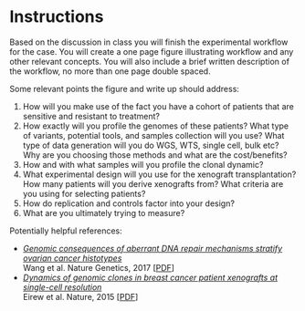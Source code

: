 # Instructions

Based on the discussion in class you will finish the experimental workflow for the case. You will create a one page figure illustrating workflow and any other relevant concepts. You will also include a brief written description of the workflow, no more than one page double spaced.

Some relevant points the figure and write up should address:

1. How will you make use of the fact you have a cohort of patients that are sensitive and resistant to treatment?
1. How exactly will you profile the genomes of these patients? What type of variants, potential tools, and samples collection will you use? What type of data generation will you do WGS, WTS, single cell, bulk etc? Why are you choosing those methods and what are the cost/benefits?
1. How and with what samples will you profile the clonal dynamic?
1. What experimental design will you use for the xenograft transplantation? How many patients will you derive xenografts from? What criteria are you using for selecting patients?
1. How do replication and controls factor into your design?
1. What are you ultimately trying to measure?

Potentially helpful references:

- [_Genomic consequences of aberrant DNA repair mechanisms stratify ovarian cancer histotypes_](https://www.ncbi.nlm.nih.gov/pubmed/28436987)<br/>Wang et al. Nature Genetics, 2017 [[PDF](case08_hw04_wang.pdf)]
- [_Dynamics of genomic clones in breast cancer patient xenografts at single-cell resolution_](https://www.ncbi.nlm.nih.gov/pubmed/25470049)<br/>Eirew et al. Nature, 2015 [[PDF](case08_hw04_eirew.pdf)]
